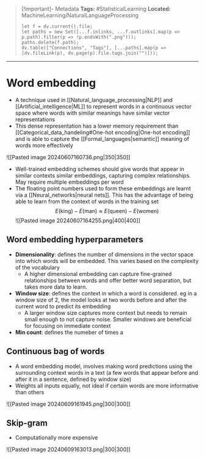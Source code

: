 > [!important]- Metadata
> **Tags:** #StatisticalLearning 
> **Located:** MachineLearning/NaturalLanguageProcessing
> ```dataviewjs
> let f = dv.current().file;
> let paths = new Set([...f.inlinks, ...f.outlinks].map(p => p.path).filter(p => !p.endsWith(".png")));
> paths.delete(f.path);
> dv.table(["Connections", "Tags"], [...paths].map(p => [dv.fileLink(p), dv.page(p).file.tags.join("")]));
> ```

___
# Word embedding
- A technique used in [[Natural_language_processing|NLP]] and [[Artificial_intelligence|ML]] to represent words in a continuous vector space where words with similar meanings have similar vector representations
- This dense representation has a lower memory requirement than [[Categorical_data_handeling#One-hot encoding|One-hot encoding]]  and is able to capture the [[Formal_languages|semantic]] meaning of words more effectively 


![[Pasted image 20240607160736.png|350|350]]


- Well-trained embedding schemes should give words that appear in similar contexts similar embeddings, capturing complex relationships. May require multiple embeddings per word
- The floating point numbers used to form these embeddings are learnt via a [[Neural_networks|neural nets]]. This has the advantage of being able to learn from the context of words in the training set
$$E(\text{king})-E(\text{man})\approx E(\text{queen})-E(\text{women})$$
![[Pasted image 20240607164255.png|400|400]]


## Word embedding hyperparameters
- **Dimensionality**: defines the number of dimensions in the vector space into which words will be embedded. This varies based on the complexity of the vocabulary 
    - A higher dimensional embedding can capture fine-grained relationships between words and offer better word separation, but takes more data to learn.
- **Window size**: defines the context in which a word is considered. eg in a window size of 2, the model looks at two words before and after the current word to predict its embedding
    - A larger window size captures more context but needs to remain small enough to not capture noise. Smaller windows are beneficial for focusing on immediate context 
- **Min count**: defines the numeber of times a
## Continuous bag of words
- A word embedding model, involves making word predictions using the surrounding context words in a text (a few words that appear before and after it in a sentence, defined by window size)
- Weights all inputs equally, not ideal if certain words are more informative than others


![[Pasted image 20240609161945.png|300|300]]



## Skip-gram

- Computationally more expensive

![[Pasted image 20240609163013.png|300|300]]
